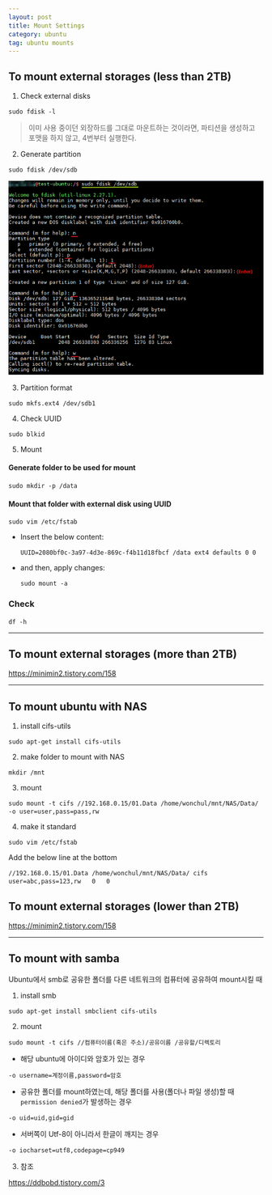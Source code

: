 ```yaml
---
layout: post
title: Mount Settings
category: ubuntu
tag: ubuntu mounts
---
```


## To mount external storages (less than 2TB)

1. Check external disks
```
sudo fdisk -l
```

> 이미 사용 중이던 외장하드를 그대로 마운트하는 것이라면, 파티션을 생성하고 포맷을 하지 않고, 4번부터 실행한다.


2. Generate partition
```
sudo fdisk /dev/sdb
```

<img src='./imgs/ubuntu_setting_mounts/partition.png'>

3. Partition format
```
sudo mkfs.ext4 /dev/sdb1
```

4. Check UUID 
```
sudo blkid
```

5. Mount 

#### Generate folder to be used for mount
```
sudo mkdir -p /data
```

#### Mount that folder with external disk using UUID
```
sudo vim /etc/fstab
```

* Insert the below content:
    ```
    UUID=2080bf0c-3a97-4d3e-869c-f4b11d18fbcf /data ext4 defaults 0 0
    ```

* and then, apply changes:
    ```
    sudo mount -a
    ```

### Check
```
df -h
```


----------------------------------------------------------------

## To mount external storages (more than 2TB)

https://minimin2.tistory.com/158

----------------------------------------------------------------

## To mount ubuntu with NAS

1. install cifs-utils

```
sudo apt-get install cifs-utils
```

2. make folder to mount with NAS

```
mkdir /mnt
```

3. mount

```
sudo mount -t cifs //192.168.0.15/01.Data /home/wonchul/mnt/NAS/Data/ -o user=user,pass=pass,rw
```

4. make it standard

```
sudo vim /etc/fstab
```

Add the below line at the bottom

```
//192.168.0.15/01.Data /home/wonchul/mnt/NAS/Data/ cifs user=abc,pass=123,rw   0   0
```

## To mount external storages (lower than 2TB)


https://minimin2.tistory.com/158


----------------------------------------------------------------


## To mount with samba

Ubuntu에서 smb로 공유한 폴더를 다른 네트워크의 컴퓨터에 공유하여 mount시킬 때

1. install smb

```
sudo apt-get install smbclient cifs-utils
```

2. mount

```
sudo mount -t cifs //컴퓨터이름(혹은 주소)/공유이름 /공유할/디렉토리
```

- 해당 ubuntu에 아이디와 암호가 있는 경우

```
-o username=계정이름,password=암호
```

- 공유한 폴더를 mount하였는데, 해당 폴더를 사용(폴더나 파일 생성)할 때 `permission denied`가 발생하는 경우

```
-o uid=uid,gid=gid
```

- 서버쪽이 Utf-8이 아니라서 한글이 깨지는 경우

```
-o iocharset=utf8,codepage=cp949
```

3. 참조

https://ddbobd.tistory.com/3



  
